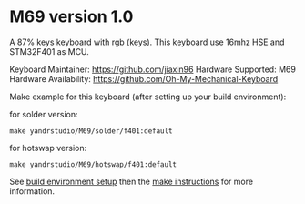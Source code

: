 M69 version 1.0
===

A 87% keys keyboard with rgb (keys).
This keyboard use 16mhz HSE and STM32F401 as MCU.

Keyboard Maintainer: https://github.com/jiaxin96
Hardware Supported: M69
Hardware Availability: https://github.com/Oh-My-Mechanical-Keyboard 

Make example for this keyboard (after setting up your build environment):

for solder version:

    make yandrstudio/M69/solder/f401:default

for hotswap version:
    
    make yandrstudio/M69/hotswap/f401:default

See [build environment setup](https://docs.qmk.fm/#/getting_started_build_tools) then the [make instructions](https://docs.qmk.fm/#/getting_started_make_guide) for more information.
